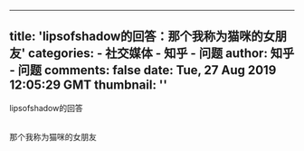 
---
title: 'lipsofshadow的回答：那个我称为猫咪的女朋友'
categories: 
    - 社交媒体
    - 知乎 - 问题
author: 知乎 - 问题
comments: false
date: Tue, 27 Aug 2019 12:05:29 GMT
thumbnail: ''
---

<div>   
lipsofshadow的回答<br><br><p>那个我称为猫咪的女朋友</p>  
</div>
            